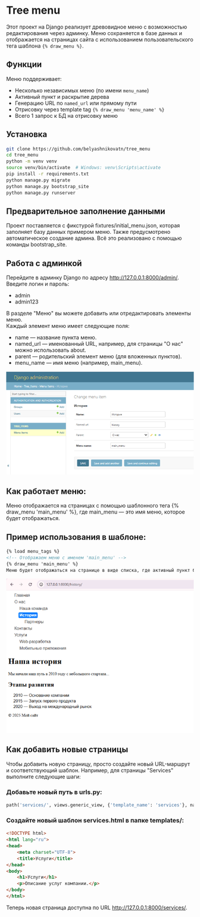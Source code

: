 # Tree menu

Этот проект на Django реализует древовидное меню с возможностью редактирования через админку. Меню сохраняется в базе данных и отображается на страницах сайта с использованием пользовательского тега шаблона `{% draw_menu %}`.


## Функции
Меню поддерживает:

- Несколько независимых меню (по имени `menu_name`)
- Активный пункт и раскрытие дерева
- Генерацию URL по `named_url` или прямому пути
- Отрисовку через template tag `{% draw_menu 'menu_name' %}`
- Всего 1 запрос к БД на отрисовку меню

## Установка

```bash
git clone https://github.com/belyashnikovatn/tree_menu
cd tree_menu
python -m venv venv
source venv/bin/activate  # Windows: venv\Scripts\activate
pip install -r requirements.txt
python manage.py migrate
python manage.py bootstrap_site
python manage.py runserver
```

## Предварительное заполнение данными 
Проект поставляется с фикстурой fixtures/initial_menu.json, которая заполняет базу данных примером меню. Также предусмотрено автоматическое создание админа. Всё это реализовано с помощью команды bootstrap_site.


## Работа с админкой
Перейдите в админку Django по адресу http://127.0.0.1:8000/admin/. Введите логин и пароль: 
- admin
- admin123

В разделе "Меню" вы можете добавить или отредактировать элементы меню.  
Каждый элемент меню имеет следующие поля:
- name — название пункта меню.
- named_url — именованный URL, например, для страницы "О нас" можно использовать about.
- parent — родительский элемент меню (для вложенных пунктов).
- menu_name — имя меню (например, main_menu).  

![Работа в админке](screens/admin.png)


## Как работает меню:
Меню отображается на страницах с помощью шаблонного тега {% draw_menu 'main_menu' %}, где main_menu — это имя меню, которое будет отображаться.

## Пример использования в шаблоне:
```html
{% load menu_tags %}
<!-- Отображаем меню с именем 'main_menu' -->
{% draw_menu 'main_menu' %}
Меню будет отображаться на странице в виде списка, где активный пункт будет подсвечен на основе текущего URL.
```  
![Пример меню](screens/menu.png)

## Как добавить новые страницы
Чтобы добавить новую страницу, просто создайте новый URL-маршрут и соответствующий шаблон. Например, для страницы "Services" выполните следующие шаги:

### Добавьте новый путь в urls.py:

```python
path('services/', views.generic_view, {'template_name': 'services'}, name='services'),
```

### Создайте новый шаблон services.html в папке templates/:

```html
<!DOCTYPE html>
<html lang="ru">
<head>
    <meta charset="UTF-8">
    <title>Услуги</title>
</head>
<body>
    <h1>Услуги</h1>
    <p>Описание услуг компании.</p>
</body>
</html>
```

Теперь новая страница доступна по URL http://127.0.0.1:8000/services/.
